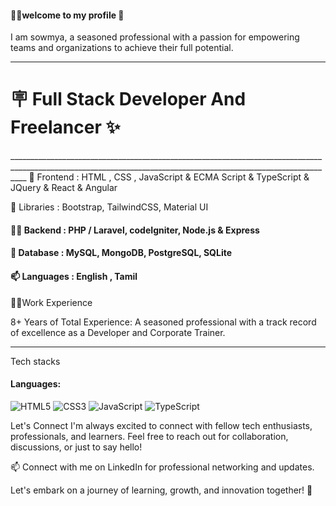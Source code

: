 #### 👩‍💻welcome to my profile 🫡

I am sowmya, a seasoned professional with a passion for empowering teams and organizations to achieve their full potential.
_______________________________________________________________________________________________________________________________________________________________
<h1>🪧 Full Stack Developer And Freelancer ✨</h1>
________________________________________________________________________________________________________________________________________________________________
 🔭 Frontend : HTML , CSS , JavaScript & ECMA Script & TypeScript & JQuery & React & Angular

 🌱 Libraries : Bootstrap, TailwindCSS, Material UI

#### 👨‍💻 Backend : PHP / Laravel, codeIgniter, Node.js & Express

#### 💬 Database : MySQL, MongoDB, PostgreSQL, SQLite

#### 📫 Languages : English , Tamil

👩‍💻Work Experience

8+ Years of Total Experience: A seasoned professional with a track record of excellence as a Developer and Corporate Trainer.
_________________________________________________________________________________________________________________________________________________________________
Tech stacks 
#### Languages:
![HTML5](https://img.shields.io/badge/html5-%23E34F26.svg?style=for-the-badge&logo=html5&logoColor=white)
![CSS3](https://img.shields.io/badge/css3-%231572B6.svg?style=for-the-badge&logo=css3&logoColor=white)
![JavaScript](https://img.shields.io/badge/javascript-%23323330.svg?style=for-the-badge&logo=javascript&logoColor=%23F7DF1E)
![TypeScript](https://img.shields.io/badge/typescript-%23007ACC.svg?style=for-the-badge&logo=typescript&logoColor=white)

Let's Connect
I'm always excited to connect with fellow tech enthusiasts, professionals, and learners. Feel free to reach out for collaboration, discussions, or just to say hello!

📫 Connect with me on LinkedIn for professional networking and updates.

Let's embark on a journey of learning, growth, and innovation together! 🚀
